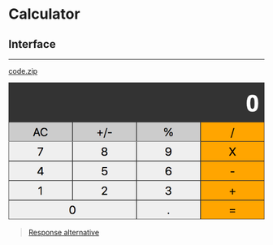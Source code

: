# Calculator

## Interface
---

[code.zip](code.zip)

![](assets/layout.png)

> [Response alternative](code-response/)